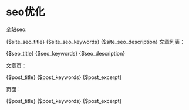 # seo优化
全站seo:

{$site_seo_title}               <!--SEO标题-->
{$site_seo_keywords}            <!--SEO关键字-->
{$site_seo_description}         <!--SEO描述-->
文章列表：

{$seo_title}                     <!--SEO标题-->
{$seo_keywords}                  <!--SEO关键字-->
{$seo_description}               <!--SEO描述-->


文章页：

 {$post_title}    <!-- 文章标题-->
 {$post_keywords} <!--关键字-->
 {$post_excerpt}  <!-- 文章摘要-->


页面：

 {$post_title}    <!-- 文章标题-->
 {$post_keywords} <!--关键字-->
 {$post_excerpt}  <!-- 文章摘要-->
